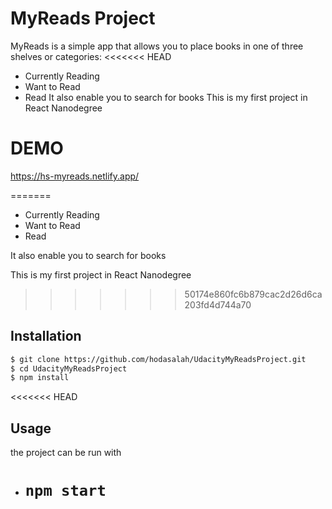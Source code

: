 # MyReads Project

MyReads is a simple app that allows you to place books in one of three shelves or categories:
<<<<<<< HEAD

-   Currently Reading
-   Want to Read
-   Read
    It also enable you to search for books
    This is my first project in React Nanodegree

# DEMO

https://hs-myreads.netlify.app/

=======

-   Currently Reading
-   Want to Read
-   Read

It also enable you to search for books

This is my first project in React Nanodegree

> > > > > > > 50174e860fc6b879cac2d26d6ca203fd4d744a70

## Installation

```bash
$ git clone https://github.com/hodasalah/UdacityMyReadsProject.git
$ cd UdacityMyReadsProject
$ npm install
```

<<<<<<< HEAD

## Usage

the project can be run with

-   # `npm start`
